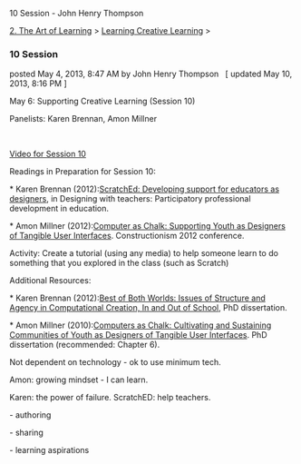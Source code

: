 10 Session - John Henry Thompson


    

[2\. The Art of Learning](../../the-art-of-learning.html)‎ > ‎[Learning Creative Learning](../learning-creative-learning.html)‎ > ‎

### 10 Session

posted May 4, 2013, 8:47 AM by John Henry Thompson   \[ updated May 10, 2013, 8:16 PM \]

May 6: Supporting Creative Learning (Session 10)

Panelists: Karen Brennan, Amon Millner

[  
](goog_2049212945.html)

[Video for Session 10](http://www.youtube.com/watch?v=uubwqM4AFtg&feature=c4-feed-u)

  

Readings in Preparation for Session 10:

  

\* Karen Brennan (2012):[ScratchEd: Developing support for educators as designers](http://web.media.mit.edu/~kbrennan/files/Brennan_ScratchEd_Meetups.pdf), in Designing with teachers: Participatory professional development in education.

  

\* Amon Millner (2012):[Computer as Chalk: Supporting Youth as Designers of Tangible User Interfaces](http://llk.media.mit.edu/courses/readings/Millner-Constructionism.pdf). Constructionism 2012 conference.

  

Activity: Create a tutorial (using any media) to help someone learn to do something that you explored in the class (such as Scratch)

  

Additional Resources:

  

\* Karen Brennan (2012):[Best of Both Worlds: Issues of Structure and Agency in Computational Creation, In and Out of School](http://web.media.mit.edu/~kbrennan/files/dissertation/Brennan_Dissertation.pdf), PhD dissertation.

  

\* Amon Millner (2010):[Computers as Chalk: Cultivating and Sustaining Communities of Youth as Designers of Tangible User Interfaces](http://web.media.mit.edu/~millner/papers/millner-phd-dissertation.pdf). PhD dissertation (recommended: Chapter 6).

Not dependent on technology - ok to use minimum tech.  
  

Amon: growing mindset - I can learn.  
  

Karen: the power of failure. ScratchED: help teachers.  

\- authoring  

\- sharing  

\- learning aspirations  
  

